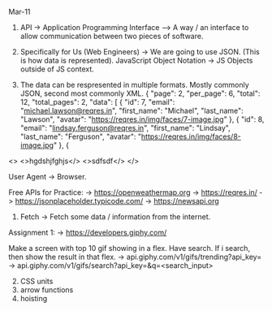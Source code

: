 Mar-11

1. API -> Application Programming Interface
--> A way / an interface to allow communication between two pieces of software.

2. Specifically for Us (Web Engineers) -> We are going to use JSON. (This is how data is represented).
JavaScript Object Notation -> JS Objects outside of JS context.

3. The data can be respresented in multiple formats. Mostly commonly JSON, second most commonly XML.
{
    "page": 2,
    "per_page": 6,
    "total": 12,
    "total_pages": 2,
    "data": [
        {
            "id": 7,
            "email": "michael.lawson@reqres.in",
            "first_name": "Michael",
            "last_name": "Lawson",
            "avatar": "https://reqres.in/img/faces/7-image.jpg"
        },
        {
            "id": 8,
            "email": "lindsay.ferguson@reqres.in",
            "first_name": "Lindsay",
            "last_name": "Ferguson",
            "avatar": "https://reqres.in/img/faces/8-image.jpg"
        },
        { 


<>
    <>hgdshjfghjs</>
    <>sdfsdf</>
</>

User Agent -> Browser.

Free APIs for Practice:
-> https://openweathermap.org
-> https://reqres.in/
-> https://jsonplaceholder.typicode.com/
-> https://newsapi.org

1. Fetch -> Fetch some data / information from the internet.


Assignment 1:
-> https://developers.giphy.com/

Make a screen with top 10 gif showing in a flex.
Have search. If i search, then show the result in that flex.
-> api.giphy.com/v1/gifs/trending?api_key=<skjhfjhsdgfhjsdghfjsgjhfsgdhjfsgdhjfsjf>
-> api.giphy.com/v1/gifs/search?api_key=<jhsdjfhsfjshfhsjfskjfjksdfskj>&q=<search_input>



2. CSS units
3. arrow functions
4. hoisting
